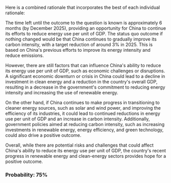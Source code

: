 Here is a combined rationale that incorporates the best of each individual rationale:

The time left until the outcome to the question is known is approximately 6 months (by December 2025), providing an opportunity for China to continue its efforts to reduce energy use per unit of GDP. The status quo outcome if nothing changed would be that China continues to gradually improve its carbon intensity, with a target reduction of around 3% in 2025. This is based on China's previous efforts to improve its energy intensity and reduce emissions.

However, there are still factors that can influence China's ability to reduce its energy use per unit of GDP, such as economic challenges or disruptions. A significant economic downturn or crisis in China could lead to a decline in investment in clean energy and a reduction in the country's overall GDP, resulting in a decrease in the government's commitment to reducing energy intensity and increasing the use of renewable energy.

On the other hand, if China continues to make progress in transitioning to cleaner energy sources, such as solar and wind power, and improving the efficiency of its industries, it could lead to continued reductions in energy use per unit of GDP and an increase in carbon intensity. Additionally, government policies aimed at reducing carbon intensity, such as increasing investments in renewable energy, energy efficiency, and green technology, could also drive a positive outcome.

Overall, while there are potential risks and challenges that could affect China's ability to reduce its energy use per unit of GDP, the country's recent progress in renewable energy and clean-energy sectors provides hope for a positive outcome.

### Probability: 75%